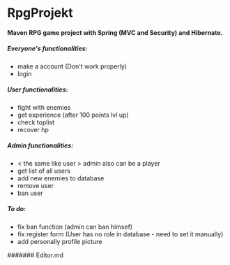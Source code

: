 # RpgProjekt

#### Maven RPG game project with Spring (MVC and Security) and Hibernate.

##### Everyone's functionalities:

- make a account (Don't work properly)
- login


##### User functionalities:

- fight with enemies
- get experience (after 100 points lvl up)
- check toplist
- recover hp

##### Admin functionalities:
- < the same like user > admin also can be a player
- get list of all users
- add new enemies to database
- remove user
- ban user

##### To do:
- fix ban function (admin can ban himsef)
- fix register form (User has no role in database - need to set it manually)
- add personally profile picture 




####### Editor.md
